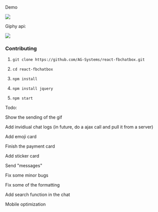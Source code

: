 Demo

![](http://i.imgur.com/mkcaTG4.gif)


Giphy api:

![](http://i.imgur.com/z1DNaXy.gif)


### Contributing

1) `git clone https://github.com/AG-Systems/react-fbchatbox.git`

2) `cd react-fbchatbox`

3) `npm install`

4) `npm install jquery`

5) `npm start`


Todo:

Show the sending of the gif

Add invidiual chat logs (in future, do a ajax call and pull it from a server)

Add emoji card

Finish the payment card

Add sticker card

Send "messages"

Fix some minor bugs

Fix some of the formatting

Add search function in the chat 

Mobile optimization
